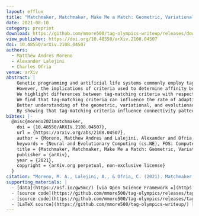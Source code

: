 ```yaml
---
layout: efflux
title: "Matchmaker, Matchmaker, Make Me a Match: Geometric, Variational, and Evolutionary Implications of Criteria for Tag Affinity"
date: 2021-08-10
category: preprint
download: https://github.com/mmore500/tag-olympics-writeup/releases/download/v1.0.0/tag-olympics-writeup.pdf
view_publisher: https://doi.org/10.48550/arXiv.2108.04507
doi: 10.48550/arXiv.2108.04507
authors:
  - Matthew Andres Moreno
  - Alexander Lalejini
  - Charles Ofria
venue: arXiv
abstract: |
    Genetic programming and artificial life systems commonly employ tag-matching schemes to determine interactions between model components.
    However, the implications of criteria used to determine affinity between tags with respect to constraints on emergent connectivity, canalization of changes to connectivity under mutation, and evolutionary dynamics have not been considered.
    We highlight differences between tag-matching criteria with respect to geometric constraint and variation generated under mutation.
    We find that tag-matching criteria can influence the rate of adaptive evolution and the quality of evolved solutions.
    Better understanding of the geometric, variational, and evolutionary properties of tag-matching criteria will facilitate more effective incorporation of tag matching into genetic programming and artificial life systems.
    By showing that tag-matching criteria influence connectivity patterns and evolutionary dynamics, our findings also raise fundamental questions about the properties of tag-matching systems in nature.
bibtex: |-
  @misc{moreno2021matchmaker,
    doi = {10.48550/ARXIV.2108.04507},
    url = {https://arxiv.org/abs/2108.04507},
    author = {Moreno, Matthew Andres and Lalejini, Alexander and Ofria, Charles},
    keywords = {Neural and Evolutionary Computing (cs.NE), FOS: Computer and information sciences, FOS: Computer and information sciences},
    title = {Matchmaker, Matchmaker, Make Me a Match: Geometric, Variational, and Evolutionary Implications of Criteria for Tag Affinity},
    publisher = {arXiv},
    year = {2021},
    copyright = {arXiv.org perpetual, non-exclusive license}
  }
citation: "Moreno, M. A., Lalejini, A., & Ofria, C. (2021). Matchmaker, Matchmaker, Make Me a Match: Geometric, Variational, and Evolutionary Implications of Criteria for Tag Affinity. arXiv preprint arXiv:2108.04507."
supporting_materials: |
  - [data](https://osf.io/gw5mc/) [via Open Science Framework ❋](https://osf.io)
  - [source code](https://github.com/mmore500/tag-olympics/releases/tag/v1.1.0) [via GitHub <i class="icon-github-1"></i>](https://github.com/)
  - [source code](https://github.com/mmore500/tag-olympics/releases/tag/v1.1.0) [via GitHub <i class="icon-github-1"></i>](https://github.com/)
  - [LaTeX source](https://github.com/mmore500/tag-olympics-writeup/) [via GitHub <i class="icon-github-1"></i>](https://github.com/)
---
```

